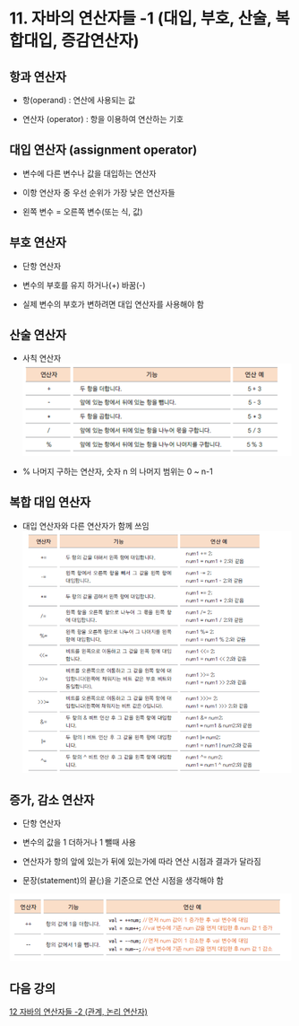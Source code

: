 # 11. 자바의 연산자들 -1 (대입, 부호, 산술, 복합대입, 증감연산자)

## 항과 연산자

- 항(operand) : 연산에 사용되는 값

- 연산자 (operator) : 항을 이용하여 연산하는 기호

## 대입 연산자 (assignment operator)

- 변수에 다른 변수나 값을 대입하는 연산자

- 이항 연산자 중 우선 순위가 가장 낮은 연산자들

- 왼쪽 변수 = 오른쪽 변수(또는 식, 값)

## 부호 연산자

- 단항 연산자 

- 변수의 부호를 유지 하거나(+) 바꿈(-)

- 실제 변수의 부호가 변하려면 대입 연산자를 사용해야 함

## 산술 연산자

- 사칙 연산자 <br>
![add](./img/add.png)

- % 나머지 구하는 연산자, 숫자 n 의 나머지 범위는 0 ~ n-1

## 복합 대입 연산자

- 대입 연산자와 다른 연산자가 함께 쓰임<br>
![multi](./img/multi.png) <br>

## 증가, 감소 연산자

- 단항 연산자

- 변수의 값을 1 더하거나 1 뺄때 사용

- 연산자가 항의 앞에 있는가 뒤에 있는가에 따라 연산 시점과 결과가 달라짐

- 문장(statement)의 끝(;)을 기준으로 연산 시점을 생각해야 함

![add2](./img/add2.png)

## 다음 강의 
[12 자바의 연산자들 -2 (관계, 논리 연산자)](https://github.com/heewonim131/java-course/tree/main/Chapter1/01-12/README.md)



